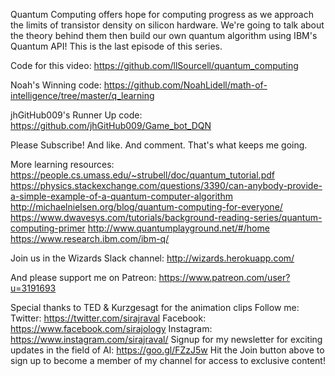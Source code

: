 Quantum Computing offers hope for computing progress as we approach the limits of transistor density on silicon hardware. We're going to talk about the theory behind them then build our own quantum algorithm using IBM's Quantum API! This is the last episode of this series. 

Code for this video:
https://github.com/llSourcell/quantum_computing

Noah's Winning code:
https://github.com/NoahLidell/math-of-intelligence/tree/master/q_learning

jhGitHub009's Runner Up code: 
https://github.com/jhGitHub009/Game_bot_DQN

Please Subscribe! And like. And comment. That's what keeps me going.

More learning resources:
https://people.cs.umass.edu/~strubell/doc/quantum_tutorial.pdf
https://physics.stackexchange.com/questions/3390/can-anybody-provide-a-simple-example-of-a-quantum-computer-algorithm
http://michaelnielsen.org/blog/quantum-computing-for-everyone/
https://www.dwavesys.com/tutorials/background-reading-series/quantum-computing-primer
http://www.quantumplayground.net/#/home
https://www.research.ibm.com/ibm-q/

Join us in the Wizards Slack channel:
http://wizards.herokuapp.com/

And please support me on Patreon:
https://www.patreon.com/user?u=3191693

Special thanks to TED & Kurzgesagt for the animation clips
Follow me:
Twitter: https://twitter.com/sirajraval
Facebook: https://www.facebook.com/sirajology Instagram: https://www.instagram.com/sirajraval/ 
Signup for my newsletter for exciting updates in the field of AI:
https://goo.gl/FZzJ5w
Hit the Join button above to sign up to become a member of my channel for access to exclusive content!